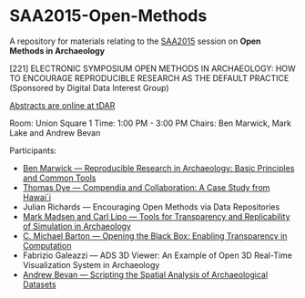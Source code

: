 # SAA2015-Open-Methods
A repository for materials relating to the [SAA2015](http://saa.org/AbouttheSociety/AnnualMeeting/tabid/138/Default.aspx) session on **Open Methods in Archaeology**

[221] ELECTRONIC SYMPOSIUM
OPEN METHODS IN ARCHAEOLOGY: HOW TO ENCOURAGE REPRODUCIBLE RESEARCH AS THE DEFAULT PRACTICE
(Sponsored by Digital Data Interest Group)

[Abstracts are online at tDAR](http://core.tdar.org/collection/29739/open-methods-in-archaeology-how-to-encourage-reproducible-research-as-the-default-practice)

Room: Union Square 1
Time: 1:00 PM - 3:00 PM
Chairs: Ben Marwick, Mark Lake and Andrew Bevan

Participants:

* [Ben Marwick — Reproducible Research in Archaeology: Basic Principles and Common Tools](/Marwick)
* [Thomas Dye — Compendia and Collaboration: A Case Study from Hawai`i](/Dye)
* Julian Richards — Encouraging Open Methods via Data Repositories
* [Mark Madsen and Carl Lipo — Tools for Transparency and Replicability of Simulation in Archaeology](/MadsenLipo)
* [C. Michael Barton — Opening the Black Box: Enabling Transparency in Computation](/Barton_etal)
* Fabrizio Galeazzi — ADS 3D Viewer: An Example of Open 3D Real-Time Visualization System in Archaeology
* [Andrew Bevan — Scripting the Spatial Analysis of Archaeological Datasets](/Bevan)
